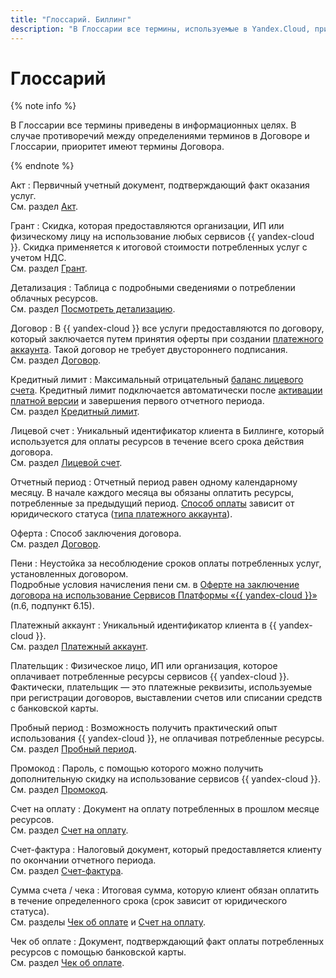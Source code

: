 ```yaml
---
title: "Глоссарий. Биллинг"
description: "В Глоссарии все термины, используемые в Yandex.Cloud, приведены в информационных целях. Дано описание следующих терминов – акт, грант, детализация, договор, кредитный лимит, лицевой счет, отчетный период, оферта, пени, платежный аккаунт, плательщик, пробный период и другие. В случае противоречий между определениями терминов в Договоре и Глоссарии, приоритет имеют термины Договора."
---
```


# Глоссарий

{% note info %}

В Глоссарии все термины приведены в информационных целях. В случае противоречий между определениями терминов в Договоре и Глоссарии, приоритет имеют термины Договора.

{% endnote %}


Акт
:   Первичный учетный документ, подтверждающий факт оказания услуг.
<br/>См. раздел [Акт](act.md).

Грант
:   Скидка, которая предоставляются организации, ИП или физическому лицу на использование любых сервисов {{ yandex-cloud }}. Скидка применяется к итоговой стоимости потребленных услуг с учетом НДС.
<br/>См. раздел [Грант](bonus-account.md).

Детализация
:   Таблица с подробными сведениями о потреблении облачных ресурсов.
<br/>См. раздел [Посмотреть детализацию](../operations/check-charges.md).

Договор
:   В {{ yandex-cloud }} все услуги предоставляются по договору, который заключается путем принятия оферты при создании [платежного аккаунта](billing-account.md). Такой договор не требует двустороннего подписания.
<br/>См. раздел [Договор](contract.md).

Кредитный лимит
:  Максимальный отрицательный [баланс лицевого счета](../concepts/personal-account.md#balance). Кредитный лимит подключается автоматически после [активации платной версии](../operations/activate-commercial.md) и завершения первого отчетного периода.
<br/>См. раздел [Кредитный лимит](credit-limit.md).

Лицевой счет
:   Уникальный идентификатор клиента в Биллинге, который используется для оплаты ресурсов в течение всего срока действия договора.
<br/>См. раздел [Лицевой счет](personal-account.md).


Отчетный период
:   Отчетный период равен одному календарному месяцу. В начале каждого месяца вы обязаны оплатить ресурсы, потребленные за предыдущий период. [Способ оплаты](../payment/payment-methods.md) зависит от юридического статуса ([типа платежного аккаунта](../concepts/billing-account.md#ba-types)).

Оферта
:   Способ заключения договора.
<br/>См. раздел [Договор](contract.md).


Пени
: Неустойка за несоблюдение сроков оплаты потребленных услуг, установленных договором.
<br/>Подробные условия начисления пени см. в [Оферте на заключение договора на использование Сервисов Платформы «{{ yandex-cloud }}»](https://yandex.ru/legal/cloud_oferta/) (п.6, подпункт 6.15).


Платежный аккаунт
:   Уникальный идентификатор клиента в {{ yandex-cloud }}.
<br/>См. раздел [Платежный аккаунт](billing-account.md).

Плательщик
:   Физическое лицо, ИП или организация, которое оплачивает потребленные ресурсы сервисов {{ yandex-cloud }}. Фактически, плательщик — это платежные реквизиты, используемые при регистрации договоров, выставлении счетов или списании средств с банковской карты.

Пробный период
:   Возможность получить практический опыт использования {{ yandex-cloud }}, не оплачивая потребленные ресурсы.
<br/>См. раздел [Пробный период](../trial/activation.md).

Промокод
:   Пароль, с помощью которого можно получить дополнительную скидку на использование сервисов {{ yandex-cloud }}.
<br/>См. раздел [Промокод](promo-code.md).

Счет на оплату
:   Документ на оплату потребленных в прошлом месяце ресурсов.
<br/>См. раздел [Счет на оплату](bill.md).

Счет-фактура
:   Налоговый документ, который предоставляется клиенту по окончании отчетного периода.
<br/>См. раздел [Счет-фактура](invoice.md).


Сумма счета / чека
:   Итоговая сумма, которую клиент обязан оплатить в течение определенного срока (срок зависит от юридического статуса).
<br/>См. разделы [Чек об оплате](individual-bill.md) и [Счет на оплату](bill.md).

Чек об оплате
:   Документ, подтверждающий факт оплаты потребленных ресурсов с помощью банковской карты.
<br/>См. раздел [Чек об оплате](individual-bill.md).

